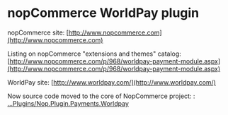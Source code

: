 ﻿nopCommerce WorldPay plugin
===========

nopCommerce site: [http://www.nopcommerce.com](http://www.nopcommerce.com)

Listing on nopCommerce "extensions and themes" catalog: [http://www.nopcommerce.com/p/968/worldpay-payment-module.aspx](http://www.nopcommerce.com/p/968/worldpay-payment-module.aspx)

WorldPay site: [http://www.worldpay.com/](http://www.worldpay.com/)

Now source code moved to the core of NopCommerce project: : [...Plugins/Nop.Plugin.Payments.Worldpay](https://github.com/nopSolutions/nopCommerce/tree/develop/src/Plugins/Nop.Plugin.Payments.Worldpay)
